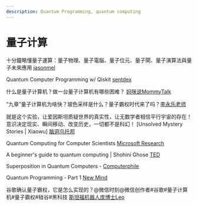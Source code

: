 ```yaml
---
description: Quantum Programming, quantum computing
---
```


# 量子计算

十分鐘略懂量子運算：量子物理、量子電腦、量子位元、量子閘、量子演算法與量子未來應用 [jasonmel](https://www.youtube.com/watch?v=hXHrhnt2TEI)

Quantum Computer Programming w/ Qiskit [sentdex](https://www.youtube.com/playlist?list=PLQVvvaa0QuDc79w6NcGB0pnoJBgaKdfrW)

什么是量子计算机？做一台量子计算机有哪些困难？ [妈咪说MommyTalk](https://www.youtube.com/watch?v=OJEoWNZKcfs)

“九章”量子计算机为啥快？玻色采样是什么？量子霸权时代来了吗？[李永乐老师](https://www.youtube.com/watch?v=bfp\_0f2BJDI)

就是这个实验，让爱因斯坦质疑世界的真实性，让无数学者相信平行宇宙的存在！意识决定现实、瞬间移动、改变历史，一切都不是科幻！ \[Unsolved Mystery Stories | Xiaowu] [脑洞乌托邦](https://www.youtube.com/watch?v=cnP7NmB9yAQ)

Quantum Computing for Computer Scientists [Microsoft Research](https://www.youtube.com/watch?v=F\_Riqjdh2oM)

A beginner's guide to quantum computing | Shohini Ghose [TED](https://www.youtube.com/watch?v=QuR969uMICM)

Superposition in Quantum Computers - [Computerphile](https://www.youtube.com/watch?v=kv-YXKRUheQ)

Quantum Programming - Part 1 [New Mind](https://www.youtube.com/watch?v=2Eswqed8agg)

谷歌确认量子霸权，它是怎么实现的？@微信时刻@微信创作者#谷歌#量子计算机#量子霸权#硅谷#黑科技 [斯坦福机器人庞博士Leo](https://www.douyin.com/video/7252580926532635938)



